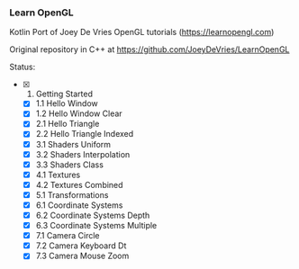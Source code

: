 ### Learn OpenGL
Kotlin Port of Joey De Vries OpenGL tutorials (https://learnopengl.com)

Original repository in C++ at https://github.com/JoeyDeVries/LearnOpenGL

Status:

- [x] 1. Getting Started
  - [x] 1.1 Hello Window
  - [x] 1.2 Hello Window Clear
  - [x] 2.1 Hello Triangle
  - [x] 2.2 Hello Triangle Indexed
  - [x] 3.1 Shaders Uniform
  - [x] 3.2 Shaders Interpolation
  - [x] 3.3 Shaders Class
  - [x] 4.1 Textures
  - [x] 4.2 Textures Combined
  - [x] 5.1 Transformations
  - [x] 6.1 Coordinate Systems
  - [x] 6.2 Coordinate Systems Depth
  - [x] 6.3 Coordinate Systems Multiple
  - [x] 7.1 Camera Circle
  - [x] 7.2 Camera Keyboard Dt
  - [x] 7.3 Camera Mouse Zoom
